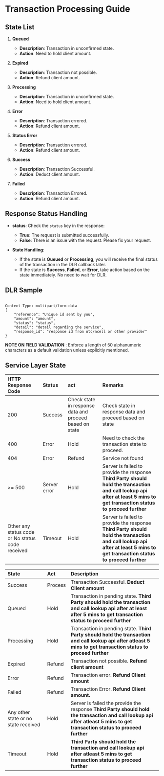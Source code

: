 # Transaction Processing Guide

## State List

1. **Queued**  
   - **Description**: Transaction in unconfirmed state.  
   - **Action**: Need to hold client amount.

2. **Expired**  
   - **Description**: Transaction not possible.  
   - **Action**: Refund client amount.

3. **Processing**  
   - **Description**: Transaction in unconfirmed state.  
   - **Action**: Need to hold client amount.

4. **Error**  
   - **Description**: Transaction errored.  
   - **Action**: Refund client amount.

5. **Status Error**  
   - **Description**: Transaction errored.  
   - **Action**: Refund client amount.

6. **Success**  
   - **Description**: Transaction Successful.  
   - **Action**: Deduct client amount.

7. **Failed**  
   - **Description**: Transaction Errored.  
   - **Action**: Refund client amount.

## Response Status Handling

- **status**: Check the `status` key in the response:
  - **True**: The request is submitted successfully.
  - **False**: There is an issue with the request. Please fix your request.

- **State Handling**:
  - If the state is **Queued** or **Processing**, you will receive the final status of the transaction in the DLR callback later.
  - If the state is **Success**, **Failed**, or **Error**, take action based on the state immediately. No need to wait for DLR.

## DLR Sample

<pre><code class="json">
Content-Type: multipart/form-data
{
    "reference": "Unique id sent by you",
    "amount": "amount",
    "status": "status",
    "detail": "detail regarding the service",
    "response_id": "response id from ntc/ncell or other provider"
}
</code></pre>


**NOTE ON FIELD VALIDATION** : Enforce a length of 50 alphanumeric characters as a default validation unless explicitly mentioned.

## **Service Layer State**

| HTTP Response Code | Status | act | Remarks |
| :---- | :---- | :---- | :---- |
| 200 | Success | Check state in response data and proceed based on state | Check state in response data and proceed based on state  |
| 400 | Error | Hold | Need to check the transaction state to proceed.  |
| 404 | Error | Refund | Service not found |
| \>= 500 | Server error  | Hold | Server is failed to provide the response **Third Party should hold the transaction and call lookup api after at least 5 mins to get transaction status to proceed further**  |
| Other any status code or No status code received | Timeout | Hold | Server is failed to provide the response **Third Party should hold the transaction and call lookup api after at least 5 mins to get transaction status to proceed further** |




| State | Act | Description |
| :---- | :---- | :---- |
| Success | Process | Transaction Successful.  **Deduct Client amount**  |
| Queued | Hold | Transaction in pending state.  **Third Party should hold the transaction and call lookup api after at least after 5 mins to get transaction status to proceed further** |
| Processing | Hold | Transaction in pending state.  **Third Party should hold the transaction and call lookup api after atleast 5 mins to get transaction status to proceed further** |
| Expired | Refund | Transaction not possible.  **Refund client amount**  |
| Error | Refund | Transaction error.  **Refund Client amount** |
| Failed | Refund | Transaction Error.  **Refund Client amount.** |
| Any other state or no state received | Hold | Server is failed the provide the response **Third Party should hold the transaction and call lookup api after atleast 5 mins to get transaction status to proceed further** |
| Timeout  | Hold | **Third Party should hold the transaction and call lookup api after atleast 5 mins to get transaction status to proceed further** |
